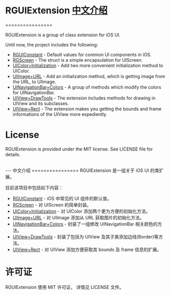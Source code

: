 # RGUIExtension <a href="#中文介绍">中文介绍</a>
================

RGUIExtension is a group of class extension for iOS UI.

Until now, the project includes the following:

* [RGUIConstant](https://github.com/rain2540/RGUIExtension/tree/master/RGUIExtension/RGUIExtension/RGUIConstant) - Default values for common UI components in iOS.
* [RGScreen](https://github.com/rain2540/RGUIExtension/tree/master/RGUIExtension/RGUIExtension/RGScreen) - The struct is a simple encapsulation for UIScreen.
* [UIColor+Initialization](https://github.com/rain2540/RGUIExtension/tree/master/RGUIExtension/RGUIExtension/UIColor) - Add two more convenient initialization method to UIColor.
* [UIImage+URL](https://github.com/rain2540/RGUIExtension/tree/master/RGUIExtension/RGUIExtension/UIImage) - Add an initialization method, which is getting image from the URL, to UIImage.
* [UINavigationBar+Colors](https://github.com/rain2540/RGUIExtension/tree/master/RGUIExtension/RGUIExtension/UINavigationBar) - A group of methods which modify the colors for UINavigationBar.
* [UIView+DrawTools](https://github.com/rain2540/RGUIExtension/blob/master/RGUIExtension/RGUIExtension/UIView/UIView%2BDrawTools.swift) - The extension includes methods for drawing in UIView and its subclasses.
* [UIView+Rect](https://github.com/rain2540/RGUIExtension/blob/master/RGUIExtension/RGUIExtension/UIView/UIView%2BRect.swift) - The extension makes you getting the bounds and frame informations of the UIView more expediently.


License
================
RGUIExtension is provided under the MIT license. See LICENSE file for details.


<br/>
---
中文介绍
================
RGUIExtension 是一组关于 iOS UI 的类扩展。

目前该项目中包括如下内容：

* [RGUIConstant](https://github.com/rain2540/RGUIExtension/tree/master/RGUIExtension/RGUIExtension/RGUIConstant) - iOS 中常见的 UI 组件的默认值。
* [RGScreen](https://github.com/rain2540/RGUIExtension/tree/master/RGUIExtension/RGUIExtension/RGScreen) - 对 UIScreen 的简单封装。
* [UIColor+Initialization](https://github.com/rain2540/RGUIExtension/tree/master/RGUIExtension/RGUIExtension/UIColor) - 对 UIColor 添加两个更为方便的初始化方法。
* [UIImage+URL](https://github.com/rain2540/RGUIExtension/tree/master/RGUIExtension/RGUIExtension/UIImage) - 对 UIImage 添加从 URL 获取图片的初始化方法。
* [UINavigationBar+Colors](https://github.com/rain2540/RGUIExtension/tree/master/RGUIExtension/RGUIExtension/UINavigationBar) - 封装了一组修改 UINavigationBar 相关颜色的方法。
* [UIView+DrawTools](https://github.com/rain2540/RGUIExtension/blob/master/RGUIExtension/RGUIExtension/UIView/UIView%2BDrawTools.swift) - 封装了包括为 UIView 及其子类添加边线(Border)等方法。
* [UIView+Rect](https://github.com/rain2540/RGUIExtension/blob/master/RGUIExtension/RGUIExtension/UIView/UIView%2BRect.swift) - 对 UIView 添加方便获取其 bounds 及 frame 信息的扩展。

许可证
================
RGUIExtension 使用 MIT 许可证， 详情见 LICENSE 文件。
